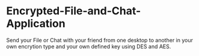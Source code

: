 # Encrypted-File-and-Chat-Application


Send your File or Chat with your friend from one desktop to another in your own encrytion type and your own defined key using DES and AES.
